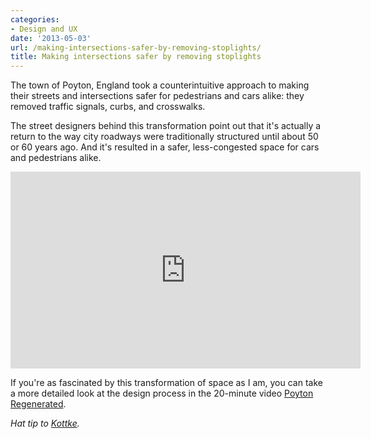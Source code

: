 ```yaml
---
categories:
- Design and UX
date: '2013-05-03'
url: /making-intersections-safer-by-removing-stoplights/
title: Making intersections safer by removing stoplights
---
```


The town of Poyton, England took a counterintuitive approach to making their streets and intersections safer for pedestrians and cars alike: they removed traffic signals, curbs, and crosswalks.

The street designers behind this transformation point out that it's actually a return to the way city roadways were traditionally structured until about 50 or 60 years ago. And it's resulted in a safer, less-congested space for cars and pedestrians alike.

<iframe width="560" height="315" src="https://www.youtube.com/embed/gVW-YAQCSVs" frameborder="0" allowfullscreen></iframe>

If you're as fascinated by this transformation of space as I am, you can take a more detailed look at the design process in the 20-minute video <a href="https://www.youtube.com/watch?v=-vzDDMzq7d0">Poyton Regenerated</a>.

<em>Hat tip to <a href="http://kottke.org/13/04/make-intersections-safer-by-removing-stoplights">Kottke</a>.</em>